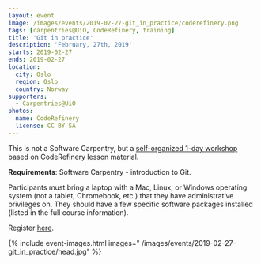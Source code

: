 ```yaml
---
layout: event
image: /images/events/2019-02-27-git_in_practice/coderefinery.png
tags: [carpentries@UiO, CodeRefinery, training]
title: 'Git in practice'
description: 'February, 27th, 2019'
starts: 2019-02-27
ends: 2019-02-27
location:
  city: Oslo
  region: Oslo
  country: Norway
supporters:
  - Carpentries@UiO
photos:
  name: CodeRefinery
  license: CC-BY-SA
---
```


This is not a Software Carpentry, but a [self-organized 1-day workshop](https://www.ub.uio.no/english/courses-events/courses/other/Carpentry/software-carpentry/time-and-place/190227_git) based on CodeRefinery lesson material.

**Requirements**: Software Carpentry - introduction to Git. 

Participants must bring a laptop with a Mac, Linux, or Windows operating system (not a tablet, Chromebook, etc.) that they have administrative privileges on. They should have a few specific software packages installed (listed in the full course information).

Register [here](https://nettskjema.no/answer/111148.html).

{% include event-images.html images="
  /images/events/2019-02-27-git_in_practice/head.jpg"
%}

